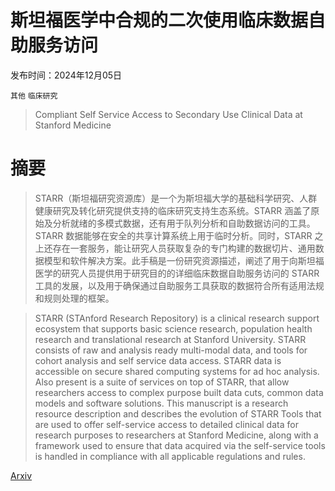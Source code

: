 # 斯坦福医学中合规的二次使用临床数据自助服务访问

发布时间：2024年12月05日

`其他` `临床研究`

> Compliant Self Service Access to Secondary Use Clinical Data at Stanford Medicine

# 摘要

> STARR（斯坦福研究资源库）是一个为斯坦福大学的基础科学研究、人群健康研究及转化研究提供支持的临床研究支持生态系统。STARR 涵盖了原始及分析就绪的多模式数据，还有用于队列分析和自助数据访问的工具。STARR 数据能够在安全的共享计算系统上用于临时分析。同时，STARR 之上还存在一套服务，能让研究人员获取复杂的专门构建的数据切片、通用数据模型和软件解决方案。此手稿是一份研究资源描述，阐述了用于向斯坦福医学的研究人员提供用于研究目的的详细临床数据自助服务访问的 STARR 工具的发展，以及用于确保通过自助服务工具获取的数据符合所有适用法规和规则处理的框架。

> STARR (STAnford Research Repository) is a clinical research support ecosystem that supports basic science research, population health research and translational research at Stanford University. STARR consists of raw and analysis ready multi-modal data, and tools for cohort analysis and self service data access. STARR data is accessible on secure shared computing systems for ad hoc analysis. Also present is a suite of services on top of STARR, that allow researchers access to complex purpose built data cuts, common data models and software solutions. This manuscript is a research resource description and describes the evolution of STARR Tools that are used to offer self-service access to detailed clinical data for research purposes to researchers at Stanford Medicine, along with a framework used to ensure that data acquired via the self-service tools is handled in compliance with all applicable regulations and rules.

[Arxiv](https://arxiv.org/abs/2412.04248)